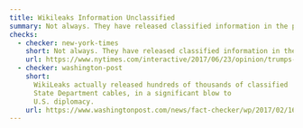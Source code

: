 ```yaml
---
title: Wikileaks Information Unclassified
summary: Not always. They have released classified information in the past.
checks:
  - checker: new-york-times
    short: Not always. They have released classified information in the past.
    url: https://www.nytimes.com/interactive/2017/06/23/opinion/trumps-lies.html
  - checker: washington-post
    short:
      WikiLeaks actually released hundreds of thousands of classified
      State Department cables, in a significant blow to
      U.S. diplomacy.
    url: https://www.washingtonpost.com/news/fact-checker/wp/2017/02/16/fact-checking-president-trumps-news-conference/
---
```

